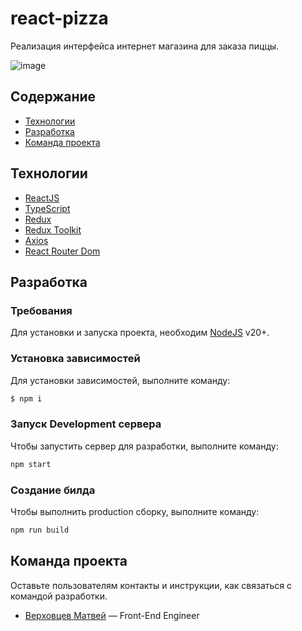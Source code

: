 # react-pizza
Реализация интерфейса интернет магазина для заказа пиццы.

![image](https://github.com/user-attachments/assets/f2012db5-c6d5-433d-bd4e-f0880dad8299)

## Содержание
- [Технологии](#технологии)
- [Разработка](#разработка)
- [Команда проекта](#команда-проекта)

## Технологии
- [ReactJS](https://react.dev/)
- [TypeScript](https://www.typescriptlang.org/)
- [Redux](https://redux.js.org/)
- [Redux Toolkit](https://redux-toolkit.js.org/)
- [Axios](https://axios-http.com/docs/intro)
- [React Router Dom](https://reactrouter.com/en/main)


## Разработка

### Требования
Для установки и запуска проекта, необходим [NodeJS](https://nodejs.org/) v20+.

### Установка зависимостей
Для установки зависимостей, выполните команду:
```sh
$ npm i
```

### Запуск Development сервера
Чтобы запустить сервер для разработки, выполните команду:
```sh
npm start
```

### Создание билда
Чтобы выполнить production сборку, выполните команду: 
```sh
npm run build
```

## Команда проекта
Оставьте пользователям контакты и инструкции, как связаться с командой разработки.

- [Верховцев Матвей](https://github.com/mavhhh) — Front-End Engineer
